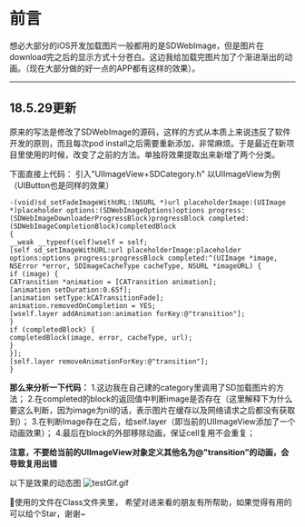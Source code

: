 # 前言
想必大部分的iOS开发加载图片一般都用的是SDWebImage，但是图片在download完之后的显示方式十分苍白。这边我给加载完图片加了个渐进渐出的动画。（现在大部分做的好一点的APP都有这样的效果）。

------
## 18.5.29更新
原来的写法是修改了SDWebImage的源码，这样的方式从本质上来说违反了软件开发的原则，而且每次pod install之后需要重新添加，非常麻烦。于是最近在新项目里使用的时候，改变了之前的方法。单独将效果提取出来新增了两个分类。

下面直接上代码：
引入"UIImageView+SDCategory.h"
以UIImageView为例（UIButton也是同样的效果）
```
-(void)sd_setFadeImageWithURL:(NSURL *)url placeholderImage:(UIImage *)placeholder options:(SDWebImageOptions)options progress:(SDWebImageDownloaderProgressBlock)progressBlock completed:(SDWebImageCompletionBlock)completedBlock
{
__weak __typeof(self)wself = self;
[self sd_setImageWithURL:url placeholderImage:placeholder options:options progress:progressBlock completed:^(UIImage *image, NSError *error, SDImageCacheType cacheType, NSURL *imageURL) {
if (image) {
CATransition *animation = [CATransition animation];
[animation setDuration:0.65f];
[animation setType:kCATransitionFade];
animation.removedOnCompletion = YES;
[wself.layer addAnimation:animation forKey:@"transition"];
}
if (completedBlock) {
completedBlock(image, error, cacheType, url);
}
}];
[self.layer removeAnimationForKey:@"transition"];
} 
```
**那么来分析一下代码：**
1.这边我在自己建的category里调用了SD加载图片的方法；
2.在completed的block的返回值中判断image是否存在（这里解释下为什么要这么判断，因为image为nil的话，表示图片在缓存以及网络请求之后都没有获取到）；
3.在判断Image存在之后，给self.layer（即当前的UIImageView添加了一个动画效果）；
4.最后在block的外部移除动画，保证cell复用不会重复；

**注意，不要给当前的UIImageView对象定义其他名为@"transition"的动画，会导致复用出错**

以下是效果的动态图
![testGif.gif](http://upload-images.jianshu.io/upload_images/2153139-c996317407c65271.gif?imageMogr2/auto-orient/strip)

使用的文件在Class文件夹里，
希望对进来看的朋友有所帮助，如果觉得有用的可以给个Star，谢谢~
